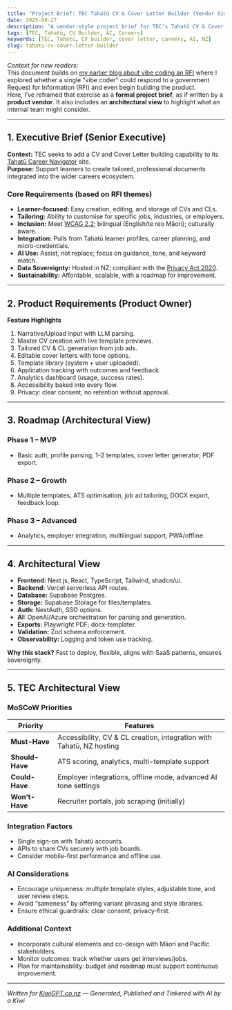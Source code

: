 ```yaml
---
title: "Project Brief: TEC Tahatū CV & Cover Letter Builder (Vendor Simulation)"
date: 2025-08-27
description: "A vendor-style project brief for TEC’s Tahatū CV & Cover Letter Builder, exploring learner needs, product roadmap, and architectural view."
tags: [TEC, Tahatū, CV Builder, AI, Careers]
keywords: [TEC, Tahatū, CV builder, cover letter, careers, AI, NZ]
slug: tahatu-cv-cover-letter-builder
---
```


*Context for new readers:*  
This document builds on [my earlier blog about vibe coding an RFI](https://www.kiwigpt.co.nz/posts/i-tried-to-vibe-code-a-govt-rfi/) where I explored whether a single “vibe coder” could respond to a government Request for Information (RFI) and even begin building the product.  
Here, I’ve reframed that exercise as a **formal project brief**, as if written by a **product vendor**. It also includes an **architectural view** to highlight what an internal team might consider.  

---

## 1. Executive Brief (Senior Executive)

**Context:** TEC seeks to add a CV and Cover Letter building capability to its [Tahatū Career Navigator](https://tahatu.govt.nz/) site.  
**Purpose:** Support learners to create tailored, professional documents integrated into the wider careers ecosystem.  

### Core Requirements (based on RFI themes)
- **Learner-focused:** Easy creation, editing, and storage of CVs and CLs.  
- **Tailoring:** Ability to customise for specific jobs, industries, or employers.  
- **Inclusion:** Meet [WCAG 2.2](https://www.w3.org/TR/WCAG22/); bilingual (English/te reo Māori); culturally aware.  
- **Integration:** Pulls from Tahatū learner profiles, career planning, and micro-credentials.  
- **AI Use:** Assist, not replace; focus on guidance, tone, and keyword match.  
- **Data Sovereignty:** Hosted in NZ; compliant with the [Privacy Act 2020](https://www.legislation.govt.nz/act/public/2020/0031/latest/LMS23223.html).  
- **Sustainability:** Affordable, scalable, with a roadmap for improvement.  

---

## 2. Product Requirements (Product Owner)

**Feature Highlights**  
1. Narrative/Upload input with LLM parsing.  
2. Master CV creation with live template previews.  
3. Tailored CV & CL generation from job ads.  
4. Editable cover letters with tone options.  
5. Template library (system + user uploaded).  
6. Application tracking with outcomes and feedback.  
7. Analytics dashboard (usage, success rates).  
8. Accessibility baked into every flow.  
9. Privacy: clear consent, no retention without approval.  

---

## 3. Roadmap (Architectural View)

### Phase 1 – MVP  
- Basic auth, profile parsing, 1–2 templates, cover letter generator, PDF export.  

### Phase 2 – Growth  
- Multiple templates, ATS optimisation, job ad tailoring, DOCX export, feedback loop.  

### Phase 3 – Advanced  
- Analytics, employer integration, multilingual support, PWA/offline.  

---

## 4. Architectural View

- **Frontend:** Next.js, React, TypeScript, Tailwind, shadcn/ui.  
- **Backend:** Vercel serverless API routes.  
- **Database:** Supabase Postgres.  
- **Storage:** Supabase Storage for files/templates.  
- **Auth:** NextAuth, SSO options.  
- **AI:** OpenAI/Azure orchestration for parsing and generation.  
- **Exports:** Playwright PDF; docx-templater.  
- **Validation:** Zod schema enforcement.  
- **Observability:** Logging and token use tracking.  

**Why this stack?** Fast to deploy, flexible, aligns with SaaS patterns, ensures sovereignty.  

---

## 5. TEC Architectural View

### MoSCoW Priorities

| Priority        | Features                                                                 |
|-----------------|--------------------------------------------------------------------------|
| **Must-Have**   | Accessibility, CV & CL creation, integration with Tahatū, NZ hosting     |
| **Should-Have** | ATS scoring, analytics, multi-template support                           |
| **Could-Have**  | Employer integrations, offline mode, advanced AI tone settings           |
| **Won’t-Have**  | Recruiter portals, job scraping (initially)                              |

### Integration Factors
- Single sign-on with Tahatū accounts.  
- APIs to share CVs securely with job boards.  
- Consider mobile-first performance and offline use.  

### AI Considerations
- Encourage uniqueness: multiple template styles, adjustable tone, and user review steps.  
- Avoid “sameness” by offering variant phrasing and style libraries.  
- Ensure ethical guardrails: clear consent, privacy-first.  

### Additional Context
- Incorporate cultural elements and co-design with Māori and Pacific stakeholders.  
- Monitor outcomes: track whether users get interviews/jobs.  
- Plan for maintainability: budget and roadmap must support continuous improvement.  

---

*Written for [KiwiGPT.co.nz](https://kiwigpt.co.nz) — Generated, Published and Tinkered with AI by a Kiwi*